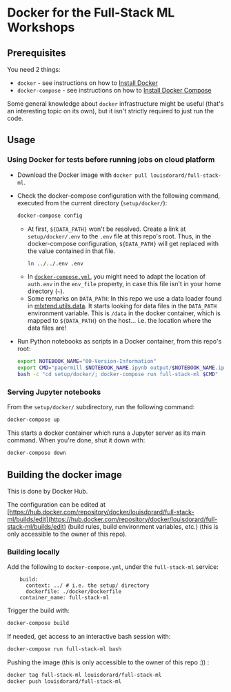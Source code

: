 # Docker for the Full-Stack ML Workshops

## Prerequisites

You need 2 things:

* `docker` - see instructions on how to [Install Docker](https://docs.docker.com/engine/installation/)
* `docker-compose` - see instructions on how to [Install Docker Compose](https://docs.docker.com/compose/install/)

Some general knowledge about `docker` infrastructure might be useful (that's an interesting topic on its own), but it isn't strictly required to just run the code.

## Usage

### Using Docker for tests before running jobs on cloud platform

* Download the Docker image with `docker pull louisdorard/full-stack-ml`.
* Check the docker-compose configuration with the following command, executed from the current directory (`setup/docker/`):
    ```bash
    docker-compose config
    ```
  * At first, `${DATA_PATH}` won't be resolved. Create a link at `setup/docker/.env` to the `.env` file at this repo's root. Thus, in the docker-compose configuration, `${DATA_PATH}` will get replaced with the value contained in that file.
    ```bash
    ln ../../.env .env
    ```
  * In [`docker-compose.yml`](docker-compose.yml), you might need to adapt the location of `auth.env` in the `env_file` property, in case this file isn't in your home directory (`~`).
  * Some remarks on `DATA_PATH`: In this repo we use a data loader found in [mlxtend.utils.data](https://github.com/louisdorard/mlxtend/tree/master/mlxtend/utils/data.py). It starts looking for data files in the `DATA_PATH` environment variable. This is `/data` in the docker container, which is mapped to `${DATA_PATH}` on the host... i.e. the location where the data files are!
* Run Python notebooks as scripts in a Docker container, from this repo's root:

   ```bash
   export NOTEBOOK_NAME="00-Version-Information"
   export CMD="papermill $NOTEBOOK_NAME.ipynb output/$NOTEBOOK_NAME.ipynb"
   bash -c "cd setup/docker/; docker-compose run full-stack-ml $CMD"
   ```

### Serving Jupyter notebooks

From the `setup/docker/` subdirectory, run the following command:

```bash
docker-compose up
```

This starts a docker container which runs a Jupyter server as its main command. When you're done, shut it down with:

```bash
docker-compose down
```

## Building the docker image

This is done by Docker Hub.

The configuration can be edited at [https://hub.docker.com/repository/docker/louisdorard/full-stack-ml/builds/edit](https://hub.docker.com/repository/docker/louisdorard/full-stack-ml/builds/edit) (build rules, build environment variables, etc.) (this is only accessible to the owner of this repo).

### Building locally

Add the following to `docker-compose.yml`, under the `full-stack-ml` service:

```
    build:
      context: ../ # i.e. the setup/ directory
      dockerfile: ./docker/Dockerfile
    container_name: full-stack-ml
```

Trigger the build with:

```bash
docker-compose build
```

If needed, get access to an interactive bash session with:

```bash
docker-compose run full-stack-ml bash
```

Pushing the image (this is only accessible to the owner of this repo :)) :

```bash
docker tag full-stack-ml louisdorard/full-stack-ml
docker push louisdorard/full-stack-ml
```
